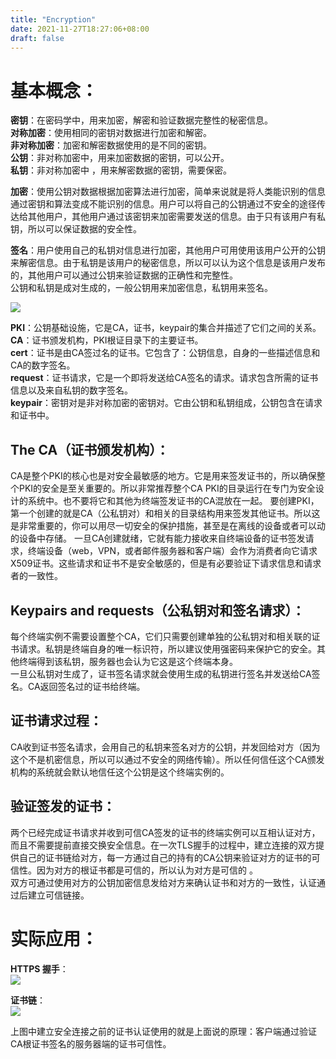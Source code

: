 ```yaml
---
title: "Encryption"
date: 2021-11-27T18:27:06+08:00
draft: false
---
```

# 基本概念：

**密钥**：在密码学中，用来加密，解密和验证数据完整性的秘密信息。  
**对称加密**：使用相同的密钥对数据进行加密和解密。    
**非对称加密**：加密和解密数据使用的是不同的密钥。  
**公钥**：非对称加密中，用来加密数据的密钥，可以公开。  
**私钥**：非对称加密中 ，用来解密数据的密钥，需要保密。  

**加密**：使用公钥对数据根据加密算法进行加密，简单来说就是将人类能识别的信息通过密钥和算法变成不能识别的信息。用户可以将自己的公钥通过不安全的途径传达给其他用户，其他用户通过该密钥来加密需要发送的信息。由于只有该用户有私钥，所以可以保证数据的安全性。  

**签名**：用户使用自己的私钥对信息进行加密，其他用户可用使用该用户公开的公钥来解密信息。由于私钥是该用户的秘密信息，所以可以认为这个信息是该用户发布的，其他用户可以通过公钥来验证数据的正确性和完整性。  
公钥和私钥是成对生成的，一般公钥用来加密信息，私钥用来签名。

![](/images/encrypt.png)

**PKI**：公钥基础设施，它是CA，证书，keypair的集合并描述了它们之间的关系。  
**CA**：证书颁发机构，PKI根证目录下的主要证书。  
**cert**：证书是由CA签过名的证书。它包含了：公钥信息，自身的一些描述信息和CA的数字签名。  
**request**：证书请求，它是一个即将发送给CA签名的请求。请求包含所需的证书信息以及来自私钥的数字签名。  
**keypair**：密钥对是非对称加密的密钥对。它由公钥和私钥组成，公钥包含在请求和证书中。  

## **The CA**（证书颁发机构）：

CA是整个PKI的核心也是对安全最敏感的地方。它是用来签发证书的，所以确保整个PKI的安全是至关重要的。所以非常推荐整个CA PKI的目录运行在专门为安全设计的系统中。也不要将它和其他为终端签发证书的CA混放在一起。
要创建PKI，第一个创建的就是CA（公私钥对）和相关的目录结构用来签发其他证书。所以这是非常重要的，你可以用尽一切安全的保护措施，甚至是在离线的设备或者可以动的设备中存储。
一旦CA创建就绪，它就有能力接收来自终端设备的证书签发请求，终端设备（web，VPN，或者邮件服务器和客户端）会作为消费者向它请求X509证书。这些请求和证书不是安全敏感的，但是有必要验证下请求信息和请求者的一致性。

## **Keypairs and requests**（公私钥对和签名请求）：

每个终端实例不需要设置整个CA，它们只需要创建单独的公私钥对和相关联的证书请求。私钥是终端自身的唯一标识符，所以建议使用强密码来保护它的安全。其他终端得到该私钥，服务器也会认为它这是这个终端本身。  
一旦公私钥对生成了，证书签名请求就会使用生成的私钥进行签名并发送给CA签名。CA返回签名过的证书给终端。  

## **证书请求过程**：  
CA收到证书签名请求，会用自己的私钥来签名对方的公钥，并发回给对方（因为这个不是机密信息，所以可以通过不安全的网络传输）。所以任何信任这个CA颁发机构的系统就会默认地信任这个公钥是这个终端实例的。

## **验证签发的证书**：
两个已经完成证书请求并收到可信CA签发的证书的终端实例可以互相认证对方，而且不需要提前直接交换安全信息。在一次TLS握手的过程中，建立连接的双方提供自己的证书链给对方，每一方通过自己的持有的CA公钥来验证对方的证书的可信性。因为对方的根证书都是可信的，所以认为对方是可信的 。  
双方可通过使用对方的公钥加密信息发给对方来确认证书和对方的一致性，认证通过后建立可信链接。

# 实际应用：
**HTTPS 握手**：  
![](/images/https_handshake.png)  

**证书链**：  
![](/images/cert_chain.png)  

上图中建立安全连接之前的证书认证使用的就是上面说的原理：客户端通过验证CA根证书签名的服务器端的证书可信性。

